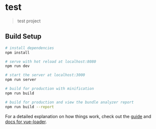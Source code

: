 # test

> test project

## Build Setup

``` bash
# install dependencies
npm install

# serve with hot reload at localhost:8080
npm run dev

# start the server at localhost:3000
npm run server

# build for production with minification
npm run build

# build for production and view the bundle analyzer report
npm run build --report
```

For a detailed explanation on how things work, check out the [guide](http://vuejs-templates.github.io/webpack/) and [docs for vue-loader](http://vuejs.github.io/vue-loader).
